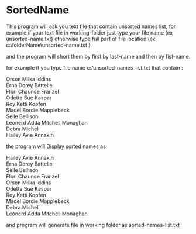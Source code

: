 # SortedName


This program will ask you text file that contain unsorted names list,
for example if your text file in working-folder just type your file name (ex unsorted-name.txt)
otherwise type full part of file location (ex c:\folderName\unsorted-name.txt )

and the program will short them by first by  last-name and then by fist-name.

for example if you type file name c:/unsorted-names-list.txt
that contain :

Orson Milka Iddins <br />
Erna Dorey Battelle <br />
Flori Chaunce Franzel <br />
Odetta Sue Kaspar <br />
Roy Ketti Kopfen <br />
Madel Bordie Mapplebeck <br />
Selle Bellison <br />
Leonerd Adda Mitchell Monaghan <br />
Debra Micheli <br />
Hailey Avie Annakin <br />

the program will Display sorted names as

Hailey Avie Annakin <br />
Erna Dorey Battelle <br />
Selle Bellison <br />
Flori Chaunce Franzel <br />
Orson Milka Iddins <br />
Odetta Sue Kaspar <br />
Roy Ketti Kopfen <br />
Madel Bordie Mapplebeck <br />
Debra Micheli <br />
Leonerd Adda Mitchell Monaghan <br />

and program will generate file in working folder as sorted-names-list.txt







